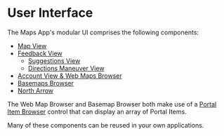 # User Interface
The Maps App's modular UI comprises the following components:

* [Map View](Map%20View)
* [Feedback View](Feedback%20View)
    * [Suggestions View](Suggestions%20View)
    * [Directions Maneuver View](Directions%20View)
* [Account View & Web Maps Browser](Account%20View)
* [Basemaps Browser](Basemaps%20View)
* [North Arrow](NorthArrowView.swift)

The Web Map Browser and Basemap Browser both make use of a [Portal Item Browser](Portal%20Items%20Browser) control that can display an array of Portal Items.

Many of these components can be reused in your own applications.